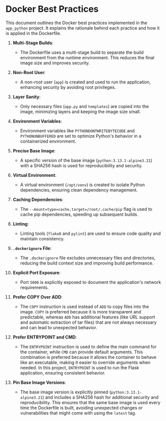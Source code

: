 
# Docker Best Practices

This document outlines the Docker best practices implemented in the `app_python` project. It explains the rationale behind each practice and how it is applied in the Dockerfile.

1. **Multi-Stage Builds**:
   - The Dockerfile uses a multi-stage build to separate the build environment from the runtime environment. This reduces the final image size and improves security.

2. **Non-Root User**:
   - A non-root user (`app`) is created and used to run the application, enhancing security by avoiding root privileges.

3. **Layer Sanity**:
   - Only necessary files (`app.py` and `templates`) are copied into the image, minimizing layers and keeping the image size small.

4. **Environment Variables**:
   - Environment variables like `PYTHONDONTWRITEBYTECODE` and `PYTHONUNBUFFERED` are set to optimize Python's behavior in a containerized environment.

5. **Precise Base Image**:
   - A specific version of the base image (`python:3.13.1-alpine3.21`) with a SHA256 hash is used for reproducibility and security.

6. **Virtual Environment**:
   - A virtual environment (`/opt/venv`) is created to isolate Python dependencies, ensuring clean dependency management.

7. **Caching Dependencies**:
   - The `--mount=type=cache,target=/root/.cache/pip` flag is used to cache pip dependencies, speeding up subsequent builds.

8. **Linting**:
   - Linting tools (`flake8` and `pylint`) are used to ensure code quality and maintain consistency.

9. **`.dockerignore` File**:
   - The `.dockerignore` file excludes unnecessary files and directories, reducing the build context size and improving build performance.

10. **Explicit Port Exposure**:
    - Port `5000` is explicitly exposed to document the application's network requirements.

11. **Prefer COPY Over ADD**:
    - The `COPY` instruction is used instead of `ADD` to copy files into the image. `COPY` is preferred because it is more transparent and predictable, whereas `ADD` has additional features (like URL support and automatic extraction of tar files) that are not always necessary and can lead to unexpected behavior.

12. **Prefer ENTRYPOINT and CMD**:
    - The `ENTRYPOINT` instruction is used to define the main command for the container, while `CMD` can provide default arguments. This combination is preferred because it allows the container to behave like an executable, making it easier to override arguments when needed. In this project, `ENTRYPOINT` is used to run the Flask application, ensuring consistent behavior.

13. **Pin Base Image Versions**:
    - The base image version is explicitly pinned (`python:3.13.1-alpine3.21`) and includes a SHA256 hash for additional security and reproducibility. This ensures that the same base image is used every time the Dockerfile is built, avoiding unexpected changes or vulnerabilities that might come with using the `latest` tag.
